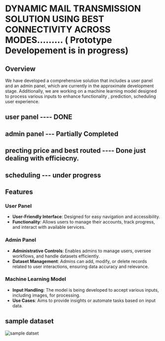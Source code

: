 #   DYNAMIC MAIL TRANSMISSION SOLUTION USING BEST CONNECTIVITY ACROSS MODES……… ( Prototype Developement is in progress)



## Overview
We have developed a comprehensive solution that includes a user panel and an admin panel, which are currently in the approximate development stage.
Additionally, we are working on a machine learning model designed to process various inputs  to enhance functionality , prediction, scheduling user experience.

## user panel ---- DONE
## admin panel --- Partially Completed
## precting price and best routed ---- Done just dealing with  efficiecny.
## scheduling --- under progress

## Features

### User Panel
- **User-Friendly Interface**: Designed for easy navigation and accessibility.
- **Functionality**: Allows users to manage their accounts, track progress, and interact with available services.

### Admin Panel
- **Administrative Controls**: Enables admins to manage users, oversee workflows, and handle datasets efficiently.
- **Dataset Management**: Admins can add, modify, or delete records related to user interactions, ensuring data accuracy and relevance.

### Machine Learning Model
- **Input Handling**: The model is being developed to accept various inputs, including images, for processing.
- **Use Cases**: Aims to provide insights or automate tasks based on input data.

## sample dataset 
![sample datset](https://github.com/user-attachments/assets/bb437ce7-3778-46bc-8328-965655484cf2)
